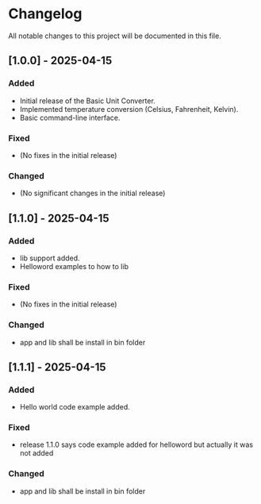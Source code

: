# Changelog

All notable changes to this project will be documented in this file.


## [1.0.0] - 2025-04-15
### Added
- Initial release of the Basic Unit Converter.
- Implemented temperature conversion (Celsius, Fahrenheit, Kelvin).
- Basic command-line interface.

### Fixed
- (No fixes in the initial release)

### Changed
- (No significant changes in the initial release)

## [1.1.0] - 2025-04-15
### Added
- lib support added.
- Helloword examples to how to lib

### Fixed
- (No fixes in the initial release)

### Changed
- app and lib shall be install in bin folder

## [1.1.1] - 2025-04-15
### Added
- Hello world code example added.

### Fixed
- release 1.1.0 says code example added for helloword but actually it was not added

### Changed
- app and lib shall be install in bin folder

